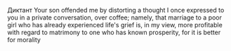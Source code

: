 Диктант
	Your son offended me by distorting a thought I once expressed to you in a private conversation, over coffee; namely, that marriage to a poor girl who has already experienced life's grief is, in my view, more profitable with regard to matrimony to one who has known prosperity, for it is better for morality 
